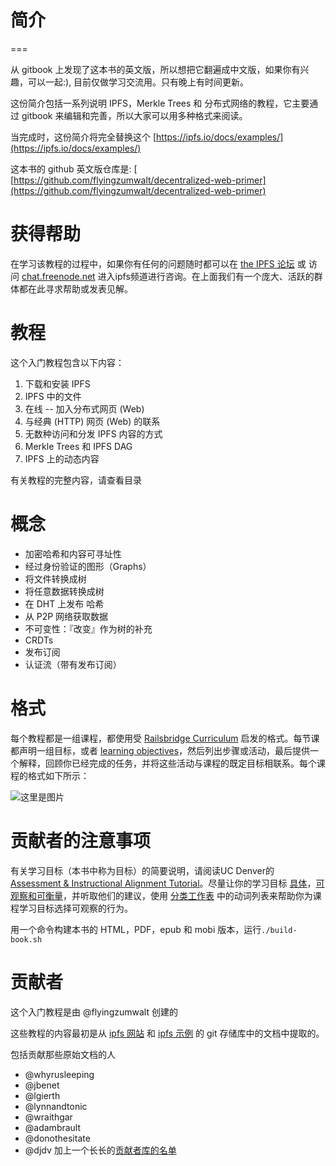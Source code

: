 # 简介

===

从 gitbook 上发现了这本书的英文版，所以想把它翻遍成中文版，如果你有兴趣，可以一起:), 目前仅做学习交流用。只有晚上有时间更新。

这份简介包括一系列说明 IPFS，Merkle Trees 和 分布式网络的教程，它主要通过 gitbook 来编辑和完善，所以大家可以用多种格式来阅读。

当完成时，这份简介将完全替换这个 [https://ipfs.io/docs/examples/](https://ipfs.io/docs/examples/)

这本书的 github 英文版仓库是: [ [https://github.com/flyingzumwalt/decentralized-web-primer](https://github.com/flyingzumwalt/decentralized-web-primer)

# 获得帮助

在学习该教程的过程中，如果你有任何的问题随时都可以在  [the IPFS 论坛](https://discuss.ipfs.io/) 或 访问 [chat.freenode.net](irc://chat.freenode.net/%23ipfs) 进入ipfs频道进行咨询。在上面我们有一个庞大、活跃的群体都在此寻求帮助或发表见解。


# 教程

这个入门教程包含以下内容：

1. 下载和安装 IPFS
2. IPFS 中的文件
3. 在线 -- 加入分布式网页 (Web)
4. 与经典 (HTTP) 网页 (Web) 的联系
5. 无数种访问和分发 IPFS  内容的方式
6. Merkle Trees 和 IPFS DAG
7. IPFS 上的动态内容

有关教程的完整内容，请查看目录

# 概念

- 加密哈希和内容可寻址性
- 经过身份验证的图形（Graphs）
- 将文件转换成树
- 将任意数据转换成树
- 在 DHT 上发布 哈希
- 从 P2P 网络获取数据
- 不可变性：『改变』作为树的补充
- CRDTs
- 发布订阅
- 认证流（带有发布订阅）

# 格式

每个教程都是一组课程，都使用受  [Railsbridge Curriculum](http://curriculum.railsbridge.org/intro-to-rails/)  启发的格式。每节课都声明一组目标，或者 [learning objectives](http://edglossary.org/learning-objectives/)，然后列出步骤或活动，最后提供一个解释，回顾你已经完成的任务，并将这些活动与课程的既定目标相联系。每个课程的格式如下所示：

![这里是图片]()

# 贡献者的注意事项

有关学习目标（本书中称为目标）的简要说明，请阅读UC Denver的 [Assessment & Instructional Alignment Tutorial](http://www.ucdenver.edu/faculty_staff/faculty/center-for-faculty-development/Documents/tutorials/Assessment/module3/index.htm)。尽量让你的学习目标 [具体](http://www.ucdenver.edu/faculty_staff/faculty/center-for-faculty-development/Documents/tutorials/Assessment/module3/good_objectives.htm)，[可观察和可衡量](http://www.ucdenver.edu/faculty_staff/faculty/center-for-faculty-development/Documents/tutorials/Assessment/module3/good_objectives.htm)，并听取他们的建议，使用 [分类工作表](http://www.ucdenver.edu/faculty_staff/faculty/center-for-faculty-development/Documents/tutorials/Assessment/documents/examples_verbs_cognitive_process_level.pdf) 中的动词列表来帮助你为课程学习目标选择可观察的行为。

用一个命令构建本书的 HTML，PDF，epub 和 mobi 版本，运行`./build-book.sh`

# 贡献者

这个入门教程是由 @flyingzumwalt 创建的

这些教程的内容最初是从 [ ipfs 网站](https://github.com/ipfs/website/tree/49b7cc4cd170138388012c70ff6087b14111c1f0/content/pages/docs) 和 [ipfs 示例](https://github.com/ipfs/examples) 的 git 存储库中的文档中提取的。

包括贡献那些原始文档的人

*   @whyrusleeping
*   @jbenet
*   @lgierth
*   @lynnandtonic
*   @wraithgar
*   @adambrault
*   @donothesitate
*   @djdv 加上一个长长的[贡献者库的名单](https://github.com/ipfs/examples/network/members)

